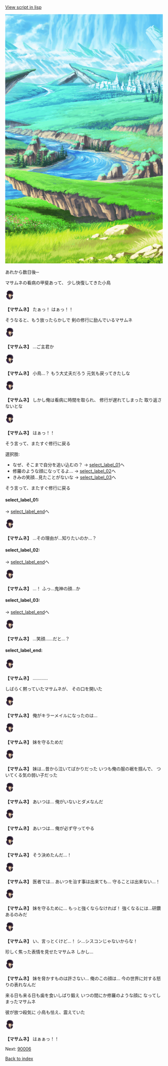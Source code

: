 [View script in lisp](../scripts/110011212.txt)

![plain.png](../images/backgrounds/plain.png)

あれから数日後─

マサムネの看病の甲斐あって、
少し快復してきた小鳥

<img src="../images/units/1100111.png" alt="1100111.png" height="34"/>

**【マサムネ】**
たぁっ！
はぁっ！！

そうなると、もう放ったらかしで
剣の修行に励んでいるマサムネ

<img src="../images/units/1100111.png" alt="1100111.png" height="34"/>

**【マサムネ】**
…ご主君か

<img src="../images/units/1100111.png" alt="1100111.png" height="34"/>

**【マサムネ】**
小鳥…？
もう大丈夫だろう
元気も戻ってきたしな

<img src="../images/units/1100111.png" alt="1100111.png" height="34"/>

**【マサムネ】**
しかし俺は看病に時間を取られ、
修行が遅れてしまった
取り返さないとな

<img src="../images/units/1100111.png" alt="1100111.png" height="34"/>

**【マサムネ】**
はぁっ！！

そう言って、またすぐ修行に戻る

選択肢:
- なぜ、そこまで自分を追い込むの？ → [select_label_01](#select_label_01)へ
- 修羅のような顔になってるよ… → [select_label_02](#select_label_02)へ
- きみの笑顔…見たことがないな → [select_label_03](#select_label_03)へ


そう言って、またすぐ修行に戻る

#### select_label_01:
 → [select_label_end](#select_label_end)へ

<img src="../images/units/1100111.png" alt="1100111.png" height="34"/>

**【マサムネ】**
…その理由が…知りたいのか…？

#### select_label_02:
 → [select_label_end](#select_label_end)へ

<img src="../images/units/1100111.png" alt="1100111.png" height="34"/>

**【マサムネ】**
…！
ふっ…鬼神の顔…か

#### select_label_03:
 → [select_label_end](#select_label_end)へ

<img src="../images/units/1100111.png" alt="1100111.png" height="34"/>

**【マサムネ】**
…笑顔……だと…？

#### select_label_end:

<img src="../images/units/1100111.png" alt="1100111.png" height="34"/>

**【マサムネ】**
…………

しばらく黙っていたマサムネが、
その口を開いた

<img src="../images/units/1100111.png" alt="1100111.png" height="34"/>

**【マサムネ】**
俺がキラーメイルになったのは…

<img src="../images/units/1100111.png" alt="1100111.png" height="34"/>

**【マサムネ】**
妹を守るためだ

<img src="../images/units/1100111.png" alt="1100111.png" height="34"/>

**【マサムネ】**
妹は…昔から泣いてばかりだった
いつも俺の服の裾を掴んで、
ついてくる気の弱い子だった

<img src="../images/units/1100111.png" alt="1100111.png" height="34"/>

**【マサムネ】**
あいつは…
俺がいないとダメなんだ

<img src="../images/units/1100111.png" alt="1100111.png" height="34"/>

**【マサムネ】**
あいつは…
俺が必ず守ってやる

<img src="../images/units/1100111.png" alt="1100111.png" height="34"/>

**【マサムネ】**
そう決めたんだ…！

<img src="../images/units/1100111.png" alt="1100111.png" height="34"/>

**【マサムネ】**
医者では…
あいつを治す事は出来ても…
守ることは出来ない…！

<img src="../images/units/1100111.png" alt="1100111.png" height="34"/>

**【マサムネ】**
妹を守るために…
もっと強くならなければ！
強くなるには…研鑽あるのみだ

<img src="../images/units/1100111.png" alt="1100111.png" height="34"/>

**【マサムネ】**
い、言っとくけど…！
シ…シスコンじゃないからな！

珍しく焦った表情を見せたマサムネ
しかし…

<img src="../images/units/1100111.png" alt="1100111.png" height="34"/>

**【マサムネ】**
妹を脅かすものは許さない…
俺のこの顔は…
今の世界に対する怒りの表れなんだ

来る日も来る日も歯を食いしばり鍛え
いつの間にか修羅のような顔に
なってしまったマサムネ

彼が放つ殺気に
小鳥も怯え、震えていた

<img src="../images/units/1100111.png" alt="1100111.png" height="34"/>

**【マサムネ】**
はぁぁっ！！

Next: [90006](90006.md)

[Back to index](index.md)
